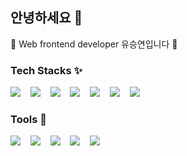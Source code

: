 ## 안녕하세요 👋
🌱 Web frontend developer 유승연입니다 🌱  

  
### Tech Stacks ✨

![](https://img.shields.io/badge/React-61DAFB?style=flat-square&logo=React&logoColor=black)&nbsp;&nbsp;&nbsp;
![](https://img.shields.io/badge/TypeScript-3178C6?style=flat-square&logo=TypeScript&logoColor=white)&nbsp;&nbsp;&nbsp;
![](https://img.shields.io/badge/JavaScript-F7DF1E?style=flat-square&logo=JavaScript&logoColor=black)&nbsp;&nbsp;&nbsp;
![](https://img.shields.io/badge/HTML5-E34F26?style=flat-square&logo=html5&logoColor=white)&nbsp;&nbsp;&nbsp;
![](https://img.shields.io/badge/CSS3-1572B6?style=flat-square&logo=css3&logoColor=white)&nbsp;&nbsp;&nbsp;
![](https://img.shields.io/badge/styled_components-DB7093?style=flat-square&logo=styled-components&logoColor=white)&nbsp;&nbsp;&nbsp;
![](https://img.shields.io/badge/Redux-764ABC?style=flat-square&logo=redux&logoColor=white)&nbsp;&nbsp;&nbsp;

  
### Tools 🔧

![](https://img.shields.io/badge/Git-F05032?style=flat-square&logo=Git&logoColor=white)&nbsp;&nbsp;&nbsp;
![](https://img.shields.io/badge/Figma-F24E1E?style=flat-square&logo=figma&logoColor=white)&nbsp;&nbsp;&nbsp;
![](https://img.shields.io/badge/Miro-050038?style=flat-square&logo=miro&logoColor=white)&nbsp;&nbsp;&nbsp;
![](https://img.shields.io/badge/Postman-FF6C37?style=flat-square&logo=postman&logoColor=white)&nbsp;&nbsp;&nbsp;
![](https://img.shields.io/badge/Slack-4A154B?style=flat-square&logo=slack&logoColor=white)
<div align=center>
</div>



<!--
**seungsang00/seungsang00** is a ✨ _special_ ✨ repository because its `README.md` (this file) appears on your GitHub profile.

Here are some ideas to get you started:

- 🔭 I’m currently working on ...
- 🌱 I’m currently learning ...
- 👯 I’m looking to collaborate on ...
- 🤔 I’m looking for help with ...
- 💬 Ask me about ...
- 📫 How to reach me: ...
- 😄 Pronouns: ...
- ⚡ Fun fact: ...
-->
